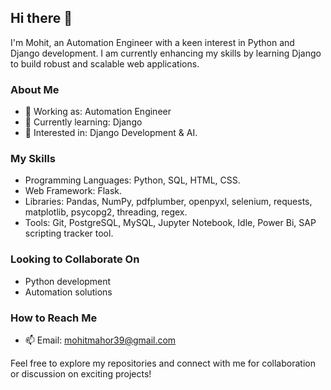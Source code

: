 ## Hi there 👋

I'm Mohit, an Automation Engineer with a keen interest in Python and Django development. I am currently enhancing my skills by learning Django to build robust and scalable web applications.

### About Me
- 💼 Working as: Automation Engineer
- 🌱 Currently learning: Django
- 👀 Interested in: Django Development & AI.

### My Skills
- Programming Languages: Python, SQL, HTML, CSS.
- Web Framework: Flask.
- Libraries: Pandas, NumPy, pdfplumber, openpyxl, selenium, requests, matplotlib, psycopg2, threading, regex.
- Tools: Git, PostgreSQL, MySQL, Jupyter Notebook, Idle, Power Bi, SAP scripting tracker tool.

### Looking to Collaborate On
- Python development
- Automation solutions

### How to Reach Me
- 📫 Email: [mohitmahor39@gmail.com](mailto:mohitmahor39@gmail.com)

Feel free to explore my repositories and connect with me for collaboration or discussion on exciting projects!
